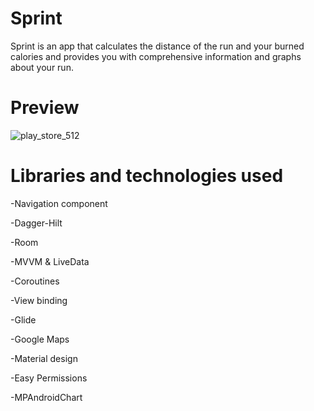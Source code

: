 # Sprint
Sprint is an app that calculates the distance of the run and your burned  calories and provides you with comprehensive information and graphs about your run.

# Preview
![play_store_512](https://user-images.githubusercontent.com/73345730/230733303-abf38d14-6570-4f37-8bd9-c77d5447f67d.png)

# Libraries and technologies used

-Navigation component

-Dagger-Hilt

-Room 

-MVVM & LiveData

-Coroutines 

-View binding 

-Glide 

-Google Maps

-Material design

-Easy Permissions

-MPAndroidChart
